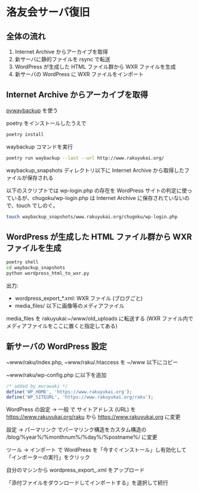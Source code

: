 # 洛友会サーバ復旧

## 全体の流れ
1. Internet Archive からアーカイブを取得
2. 新サーバに静的ファイルを rsync で転送
3. WordPress が生成した HTML ファイル群から WXR ファイルを生成
4. 新サーバの WordPress に WXR ファイルをインポート

## Internet Archive からアーカイブを取得

[pywaybackup](https://pypi.org/project/pywaybackup/) を使う

poetry をインストールしたうえで
```sh
poetry install
```

waybackup コマンドを実行

```sh
poetry run waybackup --last --url http://www.rakuyukai.org/
```

waybackup_snapshots ディレクトリ以下に Internet Archive から取得したファイルが保存される

以下のスクリプトでは wp-login.php の存在を WordPress サイトの判定に使っているが、chugoku/wp-login.php は Internet Archive に保存されていないので、touch でしのぐ。

```sh
touch waybackup_snapshots/www.rakuyukai.org/chugoku/wp-login.php
```

## WordPress が生成した HTML ファイル群から WXR ファイルを生成

```sh
poetry shell
cd waybackup_snapshots
python wordpress_html_to_wxr.py
```

出力:
- wordpress_export_*.xml: WXR ファイル (ブログごと)
- media_files/ 以下に画像等のメディアファイル

media_files を rakuyukai:~/www/old_uploads に転送する (WXR ファイル内でメディアファイルをここに置くと指定してある)


## 新サーバの WordPress 設定

~www/raku/index.php, ~www/raku/.htaccess を ~/www 以下にコピー

~www/raku/wp-config.php に以下を追加
```php
/* added by murawaki */
define('WP_HOME', 'https://www.rakuyukai.org');
define('WP_SITEURL', 'https://www.rakuyukai.org/raku');
```

WordPress の設定 -> 一般 で サイトアドレス (URL) を https://www.rakuyukai.org/raku から https://www.rakuyukai.org に変更

設定 -> パーマリンク でパーマリンク構造をカスタム構造の /blog/%year%/%monthnum%/%day%/%postname%/ に変更

ツール -> インポート で WordPress を「今すぐインストール」し有効化して「インポーターの実行」をクリック

自分のマシンから wordpress_export_.xml をアップロード

「添付ファイルをダウンロードしてインポートする」を選択して続行





